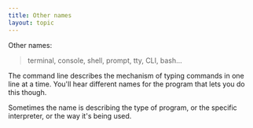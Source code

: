 ```yaml
---
title: Other names
layout: topic
---
```


Other names: 

> terminal, console, shell, prompt, tty, CLI, bash...

The command line describes the mechanism of typing commands in one line at a time. You'll hear different names for the program that lets you do this though.

Sometimes the name is describing the type of program, or the specific interpreter, or the way it's being used.

